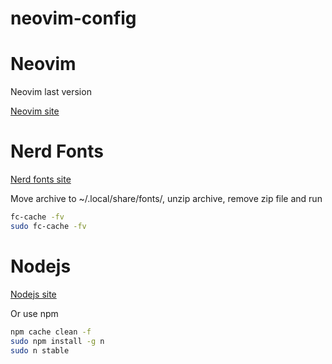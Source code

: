 # neovim-config

<h1>Neovim</h1>
<p>Neovim last version</p>

[Neovim site](https://neovim.io/)

<h1>Nerd Fonts</h1>

[Nerd fonts site](https://www.nerdfonts.com/)

<p>Move archive to ~/.local/share/fonts/, unzip archive, remove zip file and run</p>

```bash
fc-cache -fv
sudo fc-cache -fv
```

<h1>Nodejs</h1>

[Nodejs site](https://nodejs.org/en)

<p>Or use npm</p>

```bash
npm cache clean -f
sudo npm install -g n
sudo n stable
```
